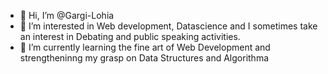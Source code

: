 - 👋 Hi, I’m @Gargi-Lohia
- 👀 I’m interested in Web development, Datascience and I sometimes take an interest in Debating and public speaking activities.  
- 🌱 I’m currently learning the fine art of Web Development and strengtheninng my grasp on Data Structures and Algorithma

<!---
Gargi-Lohia/Gargi-Lohia is a ✨ special ✨ repository because its `README.md` (this file) appears on your GitHub profile.
You can click the Preview link to take a look at your changes.
--->
